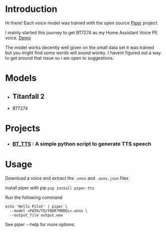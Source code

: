 # Introduction

Hi there!
Each voice model was trained with the open source [Piper](https://github.com/rhasspy/piper) project.

I mainly started this journey to get BT7274 as my Home Assistant Voice PE voice.
[Demo](https://www.reddit.com/r/titanfall/comments/1i3egi8/this_weeks_project_home_assistant_voice_bt7274/)

The model works decently well given on the small data set it was trained but you might find some words will sound wonky.
I havent figured out a way to get around that issue so i am open to suggestions.


# Models
- ## Titanfall 2
- BT7274

# Projects
  - ### [BT_TTS](https://github.com/rmac-silva/BT_TTS) : A simple python script to generate TTS speech
    

# Usage
Download a voice and extract the ```.onnx``` and ```.onnx.json``` files

install piper with pip
```pip install piper-tts```

Run the following command
```
echo 'Hello Pilot' | piper \
  --model <PATH/TO/YOUR?MODEL>.onnx \
  --output_file output.wav
```
See piper --help for more options.
